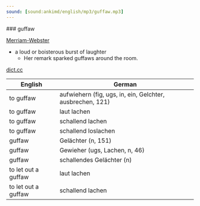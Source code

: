 ```yaml
---
sound: [sound:ankimd/english/mp3/guffaw.mp3]
---
```


\### guffaw

[Merriam-Webster](https://www.merriam-webster.com/dictionary/guffaw)

- a loud or boisterous burst of laughter
    - Her remark sparked guffaws around the room.

[dict.cc](https://www.dict.cc/guffaw)

| English        | German       |
| -------------- | ------------ |
| to guffaw | aufwiehern (fig, ugs, in, ein, Gelchter, ausbrechen, 121) |
| to guffaw | laut lachen |
| to guffaw | schallend lachen |
| to guffaw | schallend loslachen |
| guffaw | Gelächter (n, 151) |
| guffaw | Gewieher (ugs, Lachen, n, 46) |
| guffaw | schallendes Gelächter (n) |
| to let out a guffaw | laut lachen |
| to let out a guffaw | schallend lachen |
